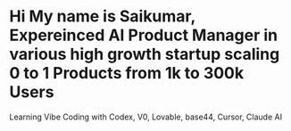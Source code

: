 # Hi My name is Saikumar, Expereinced AI Product Manager in various high growth startup scaling 0 to 1 Products from 1k to 300k Users
Learning Vibe Coding with Codex, V0, Lovable, base44, Cursor, Claude AI
